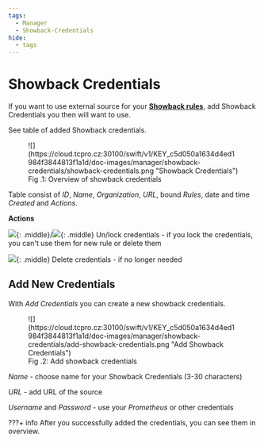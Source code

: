 ```yaml
---
tags:
  - Manager
  - Showback-Credentials
hide:
  - tags
---
```


# **Showback Credentials**

If you want to use external source for your [**Showback rules**](../showback-rules), add Showback Credentials you then will want to use.

See table of added Showback credentials.

<figure markdown>
  ![](https://cloud.tcpro.cz:30100/swift/v1/KEY_c5d050a1634d4ed1984f3844813f1a1d/doc-images/manager/showback-credentials/showback-credentials.png "Showback Credentials")
  <figcaption>Fig .1: Overview of showback credentials</figcaption>
</figure>

Table consist of *ID*, *Name*, *Organization*, *URL*, bound *Rules*, date and time *Created* and *Actions*.

**Actions**

![](https://cloud.tcpro.cz:30100/swift/v1/KEY_c5d050a1634d4ed1984f3844813f1a1d/doc-images/icons/lock.png){: .middle}/![](https://cloud.tcpro.cz:30100/swift/v1/KEY_c5d050a1634d4ed1984f3844813f1a1d/doc-images/icons/unlock.png){: .middle} Un/lock credentials - if you lock the credentials, you can't use them for new rule or delete them

![](https://cloud.tcpro.cz:30100/swift/v1/KEY_c5d050a1634d4ed1984f3844813f1a1d/doc-images/icons/delete.png){: .middle} Delete credentials - if no longer needed

## **Add New Credentials**

With *Add Credentials* you can create a new showback credentials.

<figure markdown>
  ![](https://cloud.tcpro.cz:30100/swift/v1/KEY_c5d050a1634d4ed1984f3844813f1a1d/doc-images/manager/showback-credentials/add-showback-credentials.png "Add Showback Credentials")
  <figcaption>Fig .2: Add showback credentials</figcaption>
</figure>

*Name* - choose name for your Showback Credentials (3-30 characters)

*URL* - add URL of the source

*Username* and *Password* - use your *Prometheus* or other credentials

???+ info
    After you successfully added the credentials, you can see them in overview.
